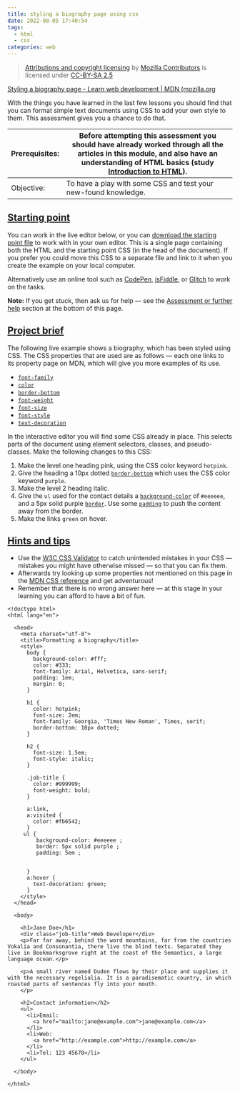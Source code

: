```yaml
---
title: styling a biography page using css
date: 2022-08-05 17:40:54
tags: 
  - html
  - css 
categories: web
---
```


> [Attributions and copyright licensing](https://developer.mozilla.org/en-US/docs/MDN/Writing_guidelines/Attrib_copyright_license) by [Mozilla Contributors](https://developer.mozilla.org/en-US/docs/MDN/About/contributors.txt) is licensed under [CC-BY-SA 2.5](https://creativecommons.org/licenses/by-sa/2.5/)

 [Styling a biography page - Learn web development | MDN (mozilla.org](https://developer.mozilla.org/en-US/docs/Learn/CSS/First_steps/Styling_a_biography_page) 

With the things you have learned in the last few lessons you should find that you can format simple text documents using CSS to add your own style to them. This assessment gives you a chance to do that.

| Prerequisites: | Before attempting this assessment you should have already worked through all the articles in this module, and also have an understanding of HTML basics (study [Introduction to HTML](https://developer.mozilla.org/en-US/docs/Learn/HTML/Introduction_to_HTML)). |
| :------------- | ------------------------------------------------------------ |
| Objective:     | To have a play with some CSS and test your new-found knowledge. |

## [Starting point](https://developer.mozilla.org/en-US/docs/Learn/CSS/First_steps/Styling_a_biography_page#starting_point)

You can work in the live editor below, or you can [download the starting point file](https://github.com/mdn/css-examples/blob/main/learn/getting-started/biog-download.html) to work with in your own editor. This is a single page containing both the HTML and the starting point CSS (in the head of the document). If you prefer you could move this CSS to a separate file and link to it when you create the example on your local computer.

Alternatively use an online tool such as [CodePen](https://codepen.io/), [jsFiddle](https://jsfiddle.net/), or [Glitch](https://glitch.com/) to work on the tasks.

**Note:** If you get stuck, then ask us for help — see the [Assessment or further help](https://developer.mozilla.org/en-US/docs/Learn/CSS/First_steps/Styling_a_biography_page#assessment_or_further_help) section at the bottom of this page.

<!--more-->

## [Project brief](https://developer.mozilla.org/en-US/docs/Learn/CSS/First_steps/Styling_a_biography_page#project_brief)

The following live example shows a biography, which has been styled using CSS. The CSS properties that are used are as follows — each one links to its property page on MDN, which will give you more examples of its use.

- [`font-family`](https://developer.mozilla.org/en-US/docs/Web/CSS/font-family)
- [`color`](https://developer.mozilla.org/en-US/docs/Web/CSS/color)
- [`border-bottom`](https://developer.mozilla.org/en-US/docs/Web/CSS/border-bottom)
- [`font-weight`](https://developer.mozilla.org/en-US/docs/Web/CSS/font-weight)
- [`font-size`](https://developer.mozilla.org/en-US/docs/Web/CSS/font-size)
- [`font-style`](https://developer.mozilla.org/en-US/docs/Web/CSS/font-style)
- [`text-decoration`](https://developer.mozilla.org/en-US/docs/Web/CSS/text-decoration)

In the interactive editor you will find some CSS already in place. This selects parts of the document using element selectors, classes, and pseudo-classes. Make the following changes to this CSS:

1. Make the level one heading pink, using the CSS color keyword `hotpink`.
2. Give the heading a 10px dotted [`border-bottom`](https://developer.mozilla.org/en-US/docs/Web/CSS/border-bottom) which uses the CSS color keyword `purple`.
3. Make the level 2 heading italic.
4. Give the `ul` used for the contact details a [`background-color`](https://developer.mozilla.org/en-US/docs/Web/CSS/background-color) of `#eeeeee`, and a 5px solid purple [`border`](https://developer.mozilla.org/en-US/docs/Web/CSS/border). Use some [`padding`](https://developer.mozilla.org/en-US/docs/Web/CSS/padding) to push the content away from the border.
5. Make the links `green` on hover.

## [Hints and tips](https://developer.mozilla.org/en-US/docs/Learn/CSS/First_steps/Styling_a_biography_page#hints_and_tips)

- Use the [W3C CSS Validator](https://jigsaw.w3.org/css-validator/) to catch unintended mistakes in your CSS — mistakes you might have otherwise missed — so that you can fix them.
- Afterwards try looking up some properties not mentioned on this page in the [MDN CSS reference](https://developer.mozilla.org/en-US/docs/Web/CSS/Reference) and get adventurous!
- Remember that there is no wrong answer here — at this stage in your learning you can afford to have a bit of fun.

~~~code example
<!doctype html>
<html lang="en">

  <head>
    <meta charset="utf-8">
    <title>Formatting a biography</title>
    <style>
      body {
        background-color: #fff;
        color: #333;
        font-family: Arial, Helvetica, sans-serif;
        padding: 1em;
        margin: 0;
      }

      h1 {
        color: hotpink;
        font-size: 2em;
        font-family: Georgia, 'Times New Roman', Times, serif;
        border-bottom: 10px dotted;
      }

      h2 {
        font-size: 1.5em;
        font-style: italic;
      }

      .job-title {
        color: #999999;
        font-weight: bold;
      }

      a:link,
      a:visited {
        color: #fb6542;
      }
     ul {
         background-color: #eeeeee ;
         border: 5px solid purple ;
         padding: 5em ;


      }   
      a:hover {
        text-decoration: green;
      }
    </style>
  </head>

  <body>

    <h1>Jane Doe</h1>
    <div class="job-title">Web Developer</div>
    <p>Far far away, behind the word mountains, far from the countries Vokalia and Consonantia, there live the blind texts. Separated they live in Bookmarksgrove right at the coast of the Semantics, a large language ocean.</p>

    <p>A small river named Duden flows by their place and supplies it with the necessary regelialia. It is a paradisematic country, in which roasted parts of sentences fly into your mouth.
    </p>

    <h2>Contact information</h2>
    <ul>
      <li>Email:
        <a href="mailto:jane@example.com">jane@example.com</a>
      </li>
      <li>Web:
        <a href="http://example.com">http://example.com</a>
      </li>
      <li>Tel: 123 45678</li>
    </ul>

  </body>

</html>
~~~

